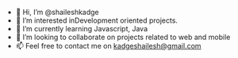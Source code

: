 - 👋 Hi, I’m @shaileshkadge
- 👀 I’m interested inDevelopment oriented projects.
- 🌱 I’m currently learning Javascript, Java
- 💞️ I’m looking to collaborate on projects related to web and mobile
- 📫 Feel free to contact me on kadgeshailesh@gmail.com

<!---
shaileshkadge/shaileshkadge is a ✨ special ✨ repository because its `README.md` (this file) appears on your GitHub profile.
You can click the Preview link to take a look at your changes.
--->
